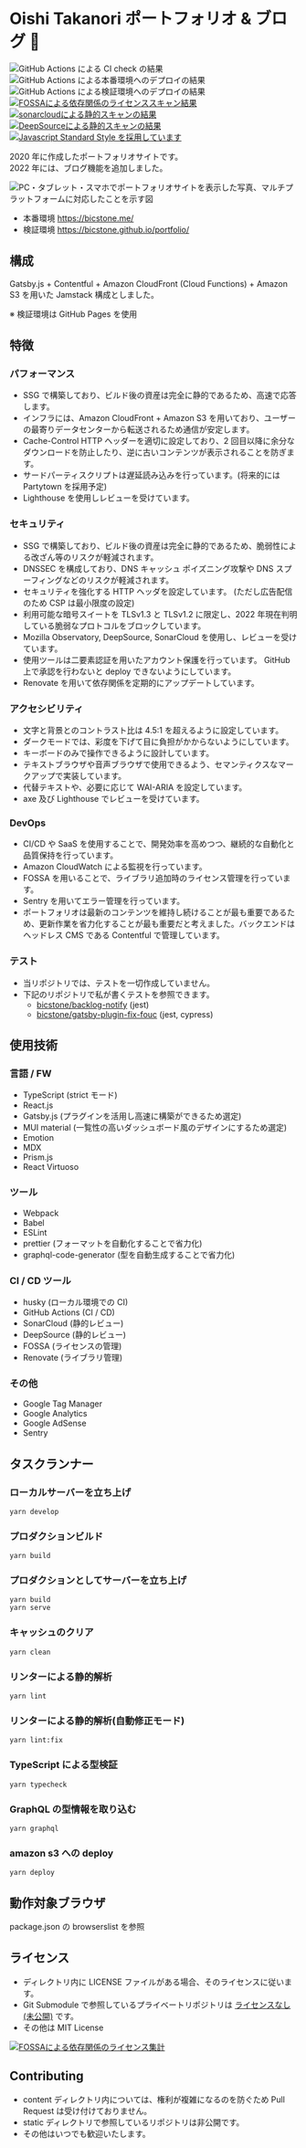 # Oishi Takanori ポートフォリオ & ブログ 💚

![GitHub Actions による CI check の結果](https://github.com/bicstone/portfolio/workflows/Node.js%20CI/badge.svg)
![GitHub Actions による本番環境へのデプロイの結果](https://github.com/bicstone/portfolio/actions/workflows/deploy.yml/badge.svg?branch=main)
![GitHub Actions による検証環境へのデプロイの結果](https://github.com/bicstone/portfolio/actions/workflows/pages.yml/badge.svg)
[![FOSSAによる依存関係のライセンススキャン結果](https://app.fossa.com/api/projects/git%2Bgithub.com%2Fbicstone%2Fportfolio.svg?type=shield)](https://app.fossa.com/projects/git%2Bgithub.com%2Fbicstone%2Fportfolio?ref=badge_shield)
[![sonarcloudによる静的スキャンの結果](https://sonarcloud.io/api/project_badges/measure?project=bicstone_masshiro.me&metric=alert_status)](https://sonarcloud.io/dashboard?id=bicstone_masshiro.me)
[![DeepSourceによる静的スキャンの結果](https://deepsource.io/gh/bicstone/portfolio.svg/?label=active+issues&token=YEW43yfxCIzfiws5kGiZjSN0)](https://deepsource.io/gh/bicstone/portfolio/?ref=repository-badge)
[![Javascript Standard Style を採用しています](https://img.shields.io/badge/code_style-standard-brightgreen.svg)](https://standardjs.com)

2020 年に作成したポートフォリオサイトです。  
2022 年には、ブログ機能を追加しました。

![PC・タブレット・スマホでポートフォリオサイトを表示した写真、マルチプラットフォームに対応したことを示す図](./docs/readme-images/portfolio.jpg)

- 本番環境 <https://bicstone.me/>
- 検証環境 <https://bicstone.github.io/portfolio/>

## 構成

Gatsby.js + Contentful + Amazon CloudFront (Cloud Functions) + Amazon S3 を用いた Jamstack 構成としました。

※ 検証環境は GitHub Pages を使用

## 特徴

### パフォーマンス

- SSG で構築しており、ビルド後の資産は完全に静的であるため、高速で応答します。
- インフラには、Amazon CloudFront + Amazon S3 を用いており、ユーザーの最寄りデータセンターから転送されるため通信が安定します。
- Cache-Control HTTP ヘッダーを適切に設定しており、2 回目以降に余分なダウンロードを防止したり、逆に古いコンテンツが表示されることを防ぎます。
- サードパーティスクリプトは遅延読み込みを行っています。(将来的には Partytown を採用予定)
- Lighthouse を使用しレビューを受けています。

### セキュリティ

- SSG で構築しており、ビルド後の資産は完全に静的であるため、脆弱性による改ざん等のリスクが軽減されます。
- DNSSEC を構成しており、DNS キャッシュ ポイズニング攻撃や DNS スプーフィングなどのリスクが軽減されます。
- セキュリティを強化する HTTP ヘッダを設定しています。 (ただし広告配信のため CSP は最小限度の設定)
- 利用可能な暗号スイートを TLSv1.3 と TLSv1.2 に限定し、2022 年現在判明している脆弱なプロトコルをブロックしています。
- Mozilla Observatory, DeepSource, SonarCloud を使用し、レビューを受けています。
- 使用ツールは二要素認証を用いたアカウント保護を行っています。 GitHub 上で承認を行わないと deploy できないようにしています。
- Renovate を用いて依存関係を定期的にアップデートしています。

### アクセシビリティ

- 文字と背景とのコントラスト比は 4.5:1 を超えるように設定しています。
- ダークモードでは、彩度を下げて目に負担がかからないようにしています。
- キーボードのみで操作できるように設計しています。
- テキストブラウザや音声ブラウザで使用できるよう、セマンティクスなマークアップで実装しています。
- 代替テキストや、必要に応じて WAI-ARIA を設定しています。
- axe 及び Lighthouse でレビューを受けています。

### DevOps

- CI/CD や SaaS を使用することで、開発効率を高めつつ、継続的な自動化と品質保持を行っています。
- Amazon CloudWatch による監視を行っています。
- FOSSA を用いることで、ライブラリ追加時のライセンス管理を行っています。
- Sentry を用いてエラー管理を行っています。
- ポートフォリオは最新のコンテンツを維持し続けることが最も重要であるため、更新作業を省力化することが最も重要だと考えました。バックエンドはヘッドレス CMS である Contentful で管理しています。

### テスト

- 当リポジトリでは、テストを一切作成していません。
- 下記のリポジトリで私が書くテストを参照できます。
  - [bicstone/backlog-notify](https://github.com/bicstone/backlog-notify) (jest)
  - [bicstone/gatsby-plugin-fix-fouc](https://github.com/bicstone/gatsby-plugin-fix-fouc) (jest, cypress)

## 使用技術

### 言語 / FW

- TypeScript (strict モード)
- React.js
- Gatsby.js (プラグインを活用し高速に構築ができるため選定)
- MUI material (一覧性の高いダッシュボード風のデザインにするため選定)
- Emotion
- MDX
- Prism.js
- React Virtuoso

### ツール

- Webpack
- Babel
- ESLint
- prettier (フォーマットを自動化することで省力化)
- graphql-code-generator (型を自動生成することで省力化)

### CI / CD ツール

- husky (ローカル環境での CI)
- GitHub Actions (CI / CD)
- SonarCloud (静的レビュー)
- DeepSource (静的レビュー)
- FOSSA (ライセンスの管理)
- Renovate (ライブラリ管理)

### その他

- Google Tag Manager
- Google Analytics
- Google AdSense
- Sentry

## タスクランナー

### ローカルサーバーを立ち上げ

```shell
yarn develop
```

### プロダクションビルド

```shell
yarn build
```

### プロダクションとしてサーバーを立ち上げ

```shell
yarn build
yarn serve
```

### キャッシュのクリア

```shell
yarn clean
```

### リンターによる静的解析

```shell
yarn lint
```

### リンターによる静的解析(自動修正モード)

```shell
yarn lint:fix
```

### TypeScript による型検証

```shell
yarn typecheck
```

### GraphQL の型情報を取り込む

```shell
yarn graphql
```

### amazon s3 への deploy

```shell
yarn deploy
```

## 動作対象ブラウザ

package.json の browserslist を参照

## ライセンス

- ディレクトリ内に LICENSE ファイルがある場合、そのライセンスに従います。
- Git Submodule で参照しているプライベートリポジトリは [ライセンスなし(未公開)](https://choosealicense.com/no-permission/) です。
- その他は MIT License

[![FOSSAによる依存関係のライセンス集計](https://app.fossa.com/api/projects/git%2Bgithub.com%2Fbicstone%2Fportfolio.svg?type=large)](https://app.fossa.com/projects/git%2Bgithub.com%2Fbicstone%2Fportfolio?ref=badge_large)

## Contributing

- content ディレクトリ内については、権利が複雑になるのを防ぐため Pull Request は受け付けておりません。
- static ディレクトリで参照しているリポジトリは非公開です。
- その他はいつでも歓迎いたします。
